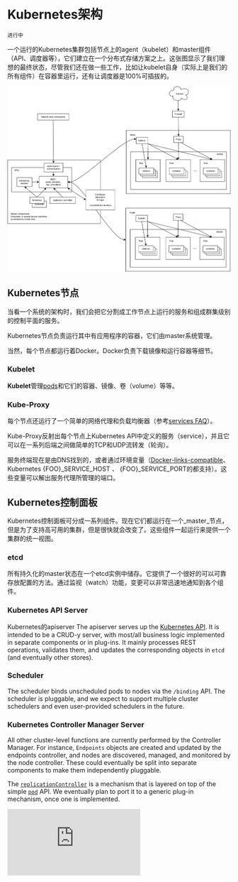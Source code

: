 # Kubernetes架构

	进行中

一个运行的Kubernetes集群包括节点上的agent（kubelet）和master组件（API、调度器等），它们建立在一个分布式存储方案之上。这张图显示了我们理想的最终状态，尽管我们还在做一些工作，比如让kubelet自身（实际上是我们的所有组件）在容器里运行，还有让调度器是100%可插拔的。

![架构图](../architecture.png?raw=true "架构总览")

## Kubernetes节点

当看一个系统的架构时，我们会把它分割成工作节点上运行的服务和组成群集级别的控制平面的服务。

Kubernetes节点负责运行其中有应用程序的容器，它们由master系统管理。

当然，每个节点都运行着Docker。Docker负责下载镜像和运行容器等细节。

### Kubelet

**Kubelet**管理[pods](../pods.md)和它们的容器、镜像、卷（volume）等等。

### Kube-Proxy

每个节点还运行了一个简单的网络代理和负载均衡器（参考[services FAQ](https://github.com/GoogleCloudPlatform/kubernetes/wiki/Services-FAQ)）。

Kube-Proxy反射出每个节点上Kubernetes API中定义的服务（service），并且它可以在一系列后端之间做简单的TCP和UDP流转发（轮询）。

服务终端现在是由DNS找到的，或者通过环境变量（[Docker-links-compatible](https://docs.docker.com/userguide/dockerlinks/)、Kubernetes {FOO}_SERVICE_HOST 、 {FOO}_SERVICE_PORT的都支持）。这些变量可以解出服务代理所管理的端口。

## Kubernetes控制面板

Kubernetes控制面板可分成一系列组件。现在它们都运行在一个_master_节点，但是为了支持高可用的集群，但是很快就会改变了。这些组件一起运行来提供一个集群的统一视图。

### etcd

所有持久化的master状态在一个etcd实例中储存。它提供了一个很好的可以可靠存放配置的方法。通过监视（watch）功能，变更可以非常迅速地通知到各个组件。

### Kubernetes API Server

Kubernetes的apiserver
The apiserver serves up the [Kubernetes API](../api.md). It is intended to be a CRUD-y server, with most/all business logic implemented in separate components or in plug-ins. It mainly processes REST operations, validates them, and updates the corresponding objects in `etcd` (and eventually other stores).

### Scheduler

The scheduler binds unscheduled pods to nodes via the `/binding` API. The scheduler is pluggable, and we expect to support multiple cluster schedulers and even user-provided schedulers in the future.

### Kubernetes Controller Manager Server

All other cluster-level functions are currently performed by the Controller Manager. For instance, `Endpoints` objects are created and updated by the endpoints controller, and nodes are discovered, managed, and monitored by the node controller. These could eventually be split into separate components to make them independently pluggable.

The [`replicationController`](../replication-controller.md) is a mechanism that is layered on top of the simple [`pod`](../pods.md) API. We eventually plan to port it to a generic plug-in mechanism, once one is implemented.


[![Analytics](https://kubernetes-site.appspot.com/UA-36037335-10/GitHub/docs/design/architecture.md?pixel)]()

[1]: architecture.png